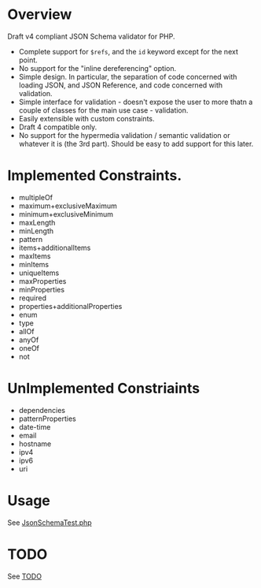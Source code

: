 # Overview
Draft v4 compliant JSON Schema validator for PHP.

  * Complete support for `$refs`, and the `id` keyword except for the next point.
  * No support for the "inline dereferencing" option.
  * Simple design. In particular, the separation of code concerned with loading JSON, and JSON Reference, and code concerned with validation.
  * Simple interface for validation - doesn't expose the user to more thatn a couple of classes for the main use case - validation.
  * Easily extensible with custom constraints.
  * Draft 4 compatible only.
  * No support for the hypermedia validation / semantic validation or whatever it is (the 3rd part). Should be easy to add support for this later.

# Implemented Constraints.

  * multipleOf
  * maximum+exclusiveMaximum
  * minimum+exclusiveMinimum
  * maxLength
  * minLength
  * pattern
  * items+additionalItems
  * maxItems
  * minItems
  * uniqueItems
  * maxProperties
  * minProperties
  * required
  * properties+additionalProperties
  * enum
  * type
  * allOf
  * anyOf
  * oneOf
  * not

# UnImplemented Constriaints

  * dependencies
  * patternProperties
  * date-time
  * email
  * hostname
  * ipv4
  * ipv6
  * uri

# Usage
See [JsonSchemaTest.php](tests-informal/JsonSchemaTest.php)

# TODO
See [TODO](docs/TODO.md)
